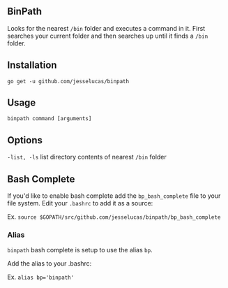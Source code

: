 ## BinPath
Looks for the nearest `/bin` folder and executes a command in it. First searches your current folder and then searches up until it finds a `/bin` folder.

## Installation
`go get -u github.com/jesselucas/binpath`

## Usage
`binpath command [arguments]`

## Options
`-list, -ls`
  list directory contents of nearest `/bin` folder

## Bash Complete
If you'd like to enable bash complete add the `bp_bash_complete` file to your file system. Edit your `.bashrc` to add it as a source:

Ex. `source $GOPATH/src/github.com/jesselucas/binpath/bp_bash_complete`

### Alias
`binpath` bash complete is setup to use the alias `bp`. 

Add the alias to your .bashrc: 

Ex. `alias bp='binpath'`